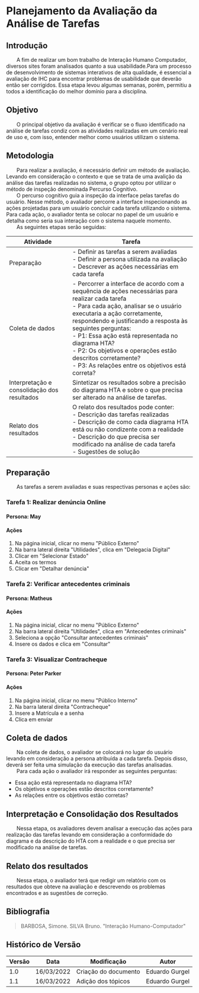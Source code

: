 # Planejamento da Avaliação da Análise de Tarefas

## Introdução

&emsp;&emsp;A fim de realizar um bom trabalho de Interação Humano Computador, diversos sites foram analisados quanto a sua usabilidade.Para um processo de desenvolvimento de sistemas interativos de alta qualidade, é essencial a avaliação de IHC para encontrar problemas de usabilidade que deverão então ser corrigidos. Essa etapa levou algumas semanas, porém, permitiu a todos a identificação do melhor domínio para a disciplina.

## Objetivo

&emsp;&emsp;O principal objetivo da avaliação é verificar se o fluxo identificado na análise de tarefas condiz com as atividades realizadas em um cenário real de uso e, com isso, entender melhor como usuários utilizam o sistema.

## Metodologia

&emsp;&emsp;Para realizar a avaliação, é necessário definir um método de avaliação. Levando em consideração o contexto e que se trata de uma avalição da análise das tarefas realizadas no sistema, o grupo optou por utilizar o método de inspeção denominada Percurso Cognitivo.<br>
&emsp;&emsp;O percurso cognitivo guia a inspeção da interface pelas tarefas do usuário. Nesse método, o avaliador percorre a interface inspecionando as ações projetadas para um usuário concluir cada tarefa utilizando o sistema. Para cada ação, o avaliador tenta se colocar no papel de um usuário e detalha como seria sua interação com o sistema naquele momento.<br>
&emsp;&emsp;As seguintes etapas serão seguidas:

| Atividade                                   | Tarefa                                                                                                                                                                                                                                                                                                                                                                                                                      |
| ------------------------------------------- | --------------------------------------------------------------------------------------------------------------------------------------------------------------------------------------------------------------------------------------------------------------------------------------------------------------------------------------------------------------------------------------------------------------------------- |
| Preparação                                  | - Definir as tarefas a serem avaliadas<br>- Definir a persona utilizada na avaliação<br>- Descrever as ações necessárias em cada tarefa<br>                                                                                                                                                                                                                                                                                 |
| Coleta de dados                             | - Percorrer a interface de acordo com a sequência de ações necessárias para realizar cada tarefa<br> - Para cada ação, analisar se o usuário executaria a ação corretamente, respondendo e justificando a resposta às seguintes perguntas:<br>- P1: Essa ação está representada no diagrama HTA?<br>- P2: Os objetivos e operações estão descritos corretamente?<br> - P3: As relações entre os objetivos está correta?<br> |
| Interpretação e consolidação dos resultados | Sintetizar os resultados sobre a precisão do diagrama HTA e sobre o que precisa ser alterado na análise de tarefas.                                                                                                                                                                                                                                                                                                         |
| Relato dos resultados                       | O relato dos resultados pode conter:<br>- Descrição das tarefas realizadas<br>- Descrição de como cada diagrama HTA está ou não condizente com a realidade<br>- Descrição do que precisa ser modificado na análise de cada tarefa<br> - Sugestões de solução                                                                                                                                                                |

## Preparação

&emsp;&emsp;As tarefas a serem avaliadas e suas respectivas personas e ações são:

### Tarefa 1: Realizar denúncia Online

#### Persona: May

#### Ações

1. Na página inicial, clicar no menu "Público Externo"
2. Na barra lateral direita "Utilidades", clica em "Delegacia Digital"
3. Clicar em "Selecionar Estado"
4. Aceita os termos
5. Clicar em "Detalhar denúncia"

### Tarefa 2: Verificar antecedentes criminais

#### Persona: Matheus

#### Ações

1. Na página inicial, clicar no menu "Público Externo"
2. Na barra lateral direita "Utilidades", clica em "Antecedentes criminais"
3. Seleciona a opção "Consultar antecedentes criminais"
4. Insere os dados e clica em "Consultar"

### Tarefa 3: Visualizar Contracheque

#### Persona: Peter Parker

#### Ações

1. Na página inicial, clicar no menu "Público Interno"
2. Na barra lateral direita "Contracheque"
3. Insere a Matrícula e a senha
4. Clica em enviar

## Coleta de dados

&emsp;&emsp;Na coleta de dados, o avaliador se colocará no lugar do usuário levando em consideração a persona atribuída a cada tarefa. Depois disso, deverá ser feita uma simulação da execução das tarefas analisadas.<br>
&emsp;&emsp;Para cada ação o avaliador irá responder as seguintes perguntas:

- Essa ação está representada no diagrama HTA?
- Os objetivos e operações estão descritos corretamente?
- As relações entre os objetivos estão corretas?

## Interpretação e Consolidação dos Resultados

&emsp;&emsp;Nessa etapa, os avaliadores devem analisar a execução das ações para realização das tarefas levando em consideração a conformidade do diagrama e da descrição do HTA com a realidade e o que precisa ser modificado na análise de tarefas.

## Relato dos resultados

&emsp;&emsp;Nessa etapa, o avaliador terá que redigir um relatório com os resultados que obteve na avaliação e descrevendo os problemas encontrados e as sugestões de correção.

## Bibliografia

> BARBOSA, Simone. SILVA Bruno. "Interação Humano-Computador"

## Histórico de Versão

| Versão | Data       | Modificação          | Autor          |
| ------ | ---------- | -------------------- | -------------- |
| 1.0    | 16/03/2022 | Criação do documento | Eduardo Gurgel |
| 1.1    | 16/03/2022 | Adição dos tópicos   | Eduardo Gurgel |
